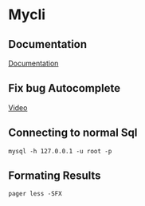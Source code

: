 # Mycli

## Documentation

[Documentation](https://www.mycli.net/)

## Fix bug Autocomplete

[Video](https://www.youtube.com/watch?v=zXtdRzPPOS8)

## Connecting to normal Sql

`mysql -h 127.0.0.1 -u root -p`

## Formating Results

`pager less -SFX`


